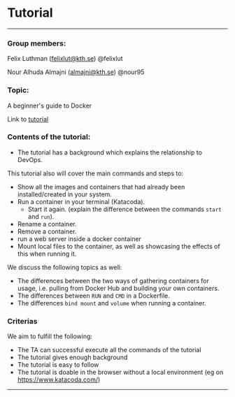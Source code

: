 # Tutorial
----
### Group members:

Felix Luthman (felixlut@kth.se) @felixlut

Nour Alhuda Almajni (almajni@kth.se) @nour95


### Topic:
A beginner's guide to Docker

Link to [tutorial](https://www.katacoda.com/nour95/scenarios/final-docker)

### Contents of the tutorial:
- The tutorial has a background which explains the relationship to DevOps.

This tutorial also will cover the main commands and steps to:
- Show all the images and containers that had already been installed/created in your system.
- Run a container in your terminal (Katacoda).
    * Start it again. (explain the difference between the commands `start` and `run`).
- Rename a container.
- Remove a container.
- run a web server inside a docker container
- Mount local files to the container, as well as showcasing the effects of this when running it.

We discuss the following topics as well:
- The differences between the two ways of gathering containers for usage, i.e. pulling from Docker Hub and building your own containers.
- The differences between `RUN` and `CMD` in a Dockerfile.
- The differences `bind mount` and `volume` when running a container.


### Criterias

We aim to fulfill the following:

- The TA can successful execute all the commands of the tutorial
- The tutorial gives enough background
- The tutorial is easy to follow
- The tutorial is doable in the browser without a local environment (eg on https://www.katacoda.com/)




----------
